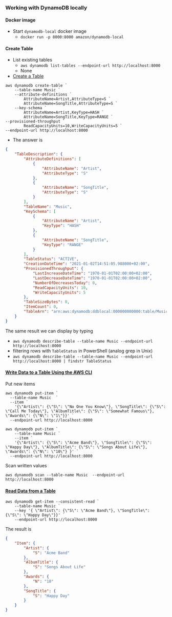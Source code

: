 ###  Working with DynamoDB locally

####  Docker image

-  Start `dynamodb-local` docker image
    -  `docker run -p 8000:8000 amazon/dynamodb-local`

####  Create Table

-  List existing tables      
    -  `aws dynamodb list-tables --endpoint-url http://localhost:8000`
    -  None
-  [Create a Table](https://docs.aws.amazon.com/amazondynamodb/latest/developerguide/getting-started-step-1.html)

```shell script
aws dynamodb create-table `
    --table-name Music `
    --attribute-definitions `
        AttributeName=Artist,AttributeType=S `
        AttributeName=SongTitle,AttributeType=S `
    --key-schema `
        AttributeName=Artist,KeyType=HASH `
        AttributeName=SongTitle,KeyType=RANGE `
--provisioned-throughput `
        ReadCapacityUnits=10,WriteCapacityUnits=5 `
--endpoint-url http://localhost:8000
```  
-  The answer is
```json
{
    "TableDescription": {
        "AttributeDefinitions": [
            {
                "AttributeName": "Artist",
                "AttributeType": "S"
            },
            {
                "AttributeName": "SongTitle",
                "AttributeType": "S"
            }
        ],
        "TableName": "Music",
        "KeySchema": [
            {
                "AttributeName": "Artist",
                "KeyType": "HASH"
            },
            {
                "AttributeName": "SongTitle",
                "KeyType": "RANGE"
            }
        ],
        "TableStatus": "ACTIVE",
        "CreationDateTime": "2021-01-02T14:51:05.988000+02:00",
        "ProvisionedThroughput": {
            "LastIncreaseDateTime": "1970-01-01T02:00:00+02:00",
            "LastDecreaseDateTime": "1970-01-01T02:00:00+02:00",
            "NumberOfDecreasesToday": 0,
            "ReadCapacityUnits": 10,
            "WriteCapacityUnits": 5
        },
        "TableSizeBytes": 0,
        "ItemCount": 0,
        "TableArn": "arn:aws:dynamodb:ddblocal:000000000000:table/Music"
    }
}
```
The same result we can display by typing
-  `aws dynamodb describe-table --table-name Music --endpoint-url http://localhost:8000`
-  filtering rows with `TableStatus` in PowerShell (analog grep in Unix)
-  `aws dynamodb describe-table --table-name Music --endpoint-url http://localhost:8000 | findstr TableStatus`

####  [Write Data to a Table Using the AWS CLI](https://docs.aws.amazon.com/amazondynamodb/latest/developerguide/getting-started-step-2.html)

Put new items
```shell script
aws dynamodb put-item `
  --table-name Music  `
  --item `
    '{\"Artist\": {\"S\": \"No One You Know\"}, \"SongTitle\": {\"S\": \"Call Me Today\"}, \"AlbumTitle\": {\"S\": \"Somewhat Famous\"}, \"Awards\": {\"N\": \"1\"}}' `
  --endpoint-url http://localhost:8000

aws dynamodb put-item `
    --table-name Music `
    --item `
    '{\"Artist\": {\"S\": \"Acme Band\"}, \"SongTitle\": {\"S\": \"Happy Day\"}, \"AlbumTitle\": {\"S\": \"Songs About Life\"}, \"Awards\": {\"N\": \"10\"} }' `
  --endpoint-url http://localhost:8000
```
Scan written values
```shell script
aws dynamodb scan --table-name Music  --endpoint-url http://localhost:8000
```

####  [Read Data from a Table](https://docs.aws.amazon.com/amazondynamodb/latest/developerguide/getting-started-step-3.html)

```shell script
aws dynamodb get-item --consistent-read `
    --table-name Music `
    --key '{ \"Artist\": {\"S\": \"Acme Band\"}, \"SongTitle\": {\"S\": \"Happy Day\"}}' `
    --endpoint-url http://localhost:8000
```
The result is
```json
{
    "Item": {
        "Artist": {
            "S": "Acme Band"
        },
        "AlbumTitle": {
            "S": "Songs About Life"
        },
        "Awards": {
            "N": "10"
        },
        "SongTitle": {
            "S": "Happy Day"
        }
    }
}
```



